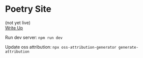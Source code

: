 # Poetry Site

(not yet live)  
[Write Up](https://adepaul.dev/projects/anthonydepaulmasonryinc.com)

Run dev server: `npm run dev`

Update oss attribution: `npx oss-attribution-generator generate-attribution`
